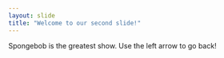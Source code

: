 ```yaml
---
layout: slide
title: "Welcome to our second slide!"
---
```

Spongebob is the greatest show.
Use the left arrow to go back!
